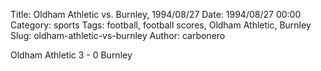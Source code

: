 Title: Oldham Athletic vs. Burnley, 1994/08/27
Date: 1994/08/27 00:00
Category: sports
Tags: football, football scores, Oldham Athletic, Burnley
Slug: oldham-athletic-vs-burnley
Author: carbonero


Oldham Athletic 3 - 0 Burnley
